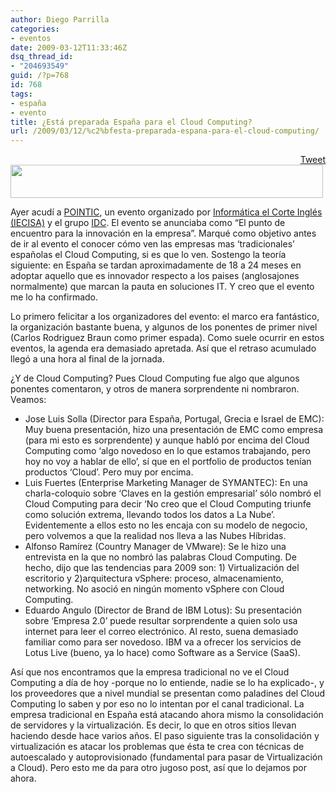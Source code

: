 ```yaml
---
author: Diego Parrilla
categories:
- eventos
date: 2009-03-12T11:33:46Z
dsq_thread_id:
- "204693549"
guid: /?p=768
id: 768
tags:
- españa
- evento
title: ¿Está preparada España para el Cloud Computing?
url: /2009/03/12/%c2%bfesta-preparada-espana-para-el-cloud-computing/
---
```


<div style="float: right; margin-left: 10px;">
  <a href="https://twitter.com/share" class="twitter-share-button" data-via="nubeblog" data-hashtags="espa%C3%B1a,evento" data-count="vertical" data-url="/2009/03/12/%c2%bfesta-preparada-espana-para-el-cloud-computing/">Tweet</a>
</div>

[<img class="aligncenter size-full wp-image-769" title="pointic_logo" src="/wp-content/uploads/pointic_logo.jpg" alt="" width="500" height="53" srcset="/wp-content/uploads/pointic_logo.jpg 800w, /wp-content/uploads/pointic_logo-300x31.jpg 300w" sizes="(max-width: 500px) 100vw, 500px" />](/wp-content/uploads/pointic_logo.jpg)

Ayer acudí a [POINTIC](http://www.iecisa-servicios.com/pointic/), un evento organizado por [Informática el Corte Inglés (IECISA)](http://www.ieci.es) y el grupo [IDC](http://www.idc.com/spain/). El evento se anunciaba como &#8220;El punto de encuentro para la innovación en la empresa&#8221;. Marqué como objetivo antes de ir al evento el conocer cómo ven las empresas mas &#8216;tradicionales&#8217; españolas el Cloud Computing, si es que lo ven. Sostengo la teoría siguiente: en España se tardan aproximadamente de 18 a 24 meses en adoptar aquello que es innovador respecto a los paises (anglosajones normalmente) que marcan la pauta en soluciones IT. Y creo que el evento me lo ha confirmado.

Lo primero felicitar a los organizadores del evento: el marco era fantástico, la organización bastante buena, y algunos de los ponentes de primer nivel (Carlos Rodriguez Braun como primer espada). Como suele ocurrir en estos eventos, la agenda era demasiado apretada. Así que el retraso acumulado llegó a una hora al final de la jornada.

¿Y de Cloud Computing? Pues Cloud Computing fue algo que algunos ponentes comentaron, y otros de manera sorprendente ni nombraron. Veamos:

  * Jose Luis Solla (Director para España, Portugal, Grecia e Israel de EMC): Muy buena presentación, hizo una presentación de EMC como empresa (para mi esto es sorprendente) y aunque habló por encima del Cloud Computing como &#8216;algo novedoso en lo que estamos trabajando, pero hoy no voy a hablar de ello&#8217;, sí que en el portfolio de productos tenían productos &#8216;Cloud&#8217;. Pero muy por encima.
  * Luis Fuertes (Enterprise Marketing Manager de SYMANTEC): En una charla-coloquio sobre &#8216;Claves en la gestión empresarial&#8217; sólo nombró el Cloud Computing para decir &#8216;No creo que el Cloud Computing triunfe como solución extrema, llevando todos los datos a La Nube&#8217;. Evidentemente a ellos esto no les encaja con su modelo de negocio, pero volvemos a que la realidad nos lleva a las Nubes Híbridas.
  * Alfonso Ramírez (Country Manager de VMware): Se le hizo una entrevista en la que no nombró las palabras Cloud Computing. De hecho, dijo que las tendencias para 2009 son: 1) Virtualización del escritorio y 2)<span class="status-body"><span class="entry-content">arquitectura vSphere: proceso, almacenamiento, networking. No asoció en ningún momento vSphere con Cloud Computing.</span></span>
  * <span class="status-body"><span class="entry-content">Eduardo Angulo (Director de Brand de IBM Lotus): Su presentación sobre &#8216;Empresa 2.0&#8217; puede resultar sorprendente a quien solo usa internet para leer el correo electrónico. Al resto, suena demasiado familiar como para ser novedoso. IBM va a ofrecer los servicios de Lotus Live (bueno, ya lo hace) como Software as a Service (SaaS).<br /> </span></span>

Así que nos encontramos que la empresa tradicional no ve el Cloud Computing a día de hoy -porque no lo entiende, nadie se lo ha explicado-, y los proveedores que a nivel mundial se presentan como paladines del Cloud Computing lo saben y por eso no lo intentan por el canal tradicional. La empresa tradicional en España está atacando ahora mismo la consolidación de servidores y la virtualización. Es decir, lo que en otros sitios llevan haciendo desde hace varios años. El paso siguiente tras la consolidación y virtualización es atacar los problemas que ésta te crea con técnicas de autoescalado y autoprovisionado (fundamental para pasar de Virtualización a Cloud). Pero esto me da para otro jugoso post, así que lo dejamos por ahora.
